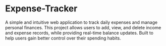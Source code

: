 # Expense-Tracker
A simple and intuitive web application to track daily expenses and manage personal finances. This project allows users to add, view, and delete income and expense records, while providing real-time balance updates. Built to help users gain better control over their spending habits.
